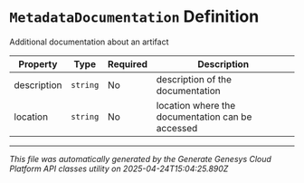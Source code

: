 # `MetadataDocumentation` Definition

Additional documentation about an artifact

| Property | Type | Required | Description |
|----------|------|----------|-------------|
| description | `string` | No | description of the documentation |
| location | `string` | No | location where the documentation can be accessed |

---

*This file was automatically generated by the Generate Genesys Cloud Platform API classes utility on 2025-04-24T15:04:25.890Z*
